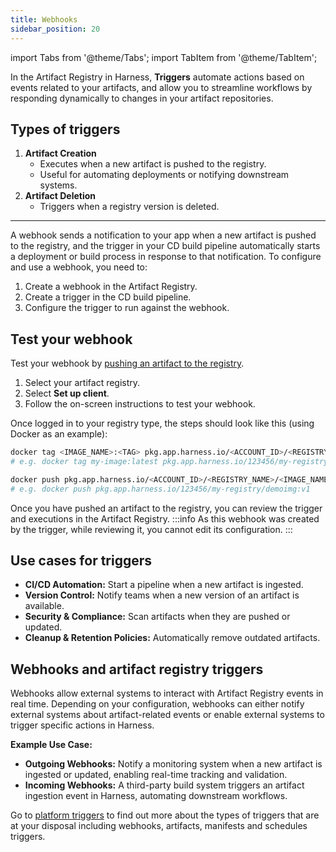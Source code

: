 ```yaml
---
title: Webhooks
sidebar_position: 20
---
```


import Tabs from '@theme/Tabs';
import TabItem from '@theme/TabItem';

In the Artifact Registry in Harness, **Triggers** automate actions based on events related to your artifacts, and allow you to streamline workflows by responding dynamically to changes in your artifact repositories.

## Types of triggers
1. **Artifact Creation**
    - Executes when a new artifact is pushed to the registry.
    - Useful for automating deployments or notifying downstream systems.
2. **Artifact Deletion**
    - Triggers when a registry version is deleted.
---
A webhook sends a notification to your app when a new artifact is pushed to the registry, and the trigger in your CD build pipeline automatically starts a deployment or build process in response to that notification.
To configure and use a webhook, you need to:

1. Create a webhook in the Artifact Registry.
2. Create a trigger in the CD build pipeline.
3. Configure the trigger to run against the webhook.

<Tabs>
<TabItem value="Add a webhook">
<DocVideo src="https://app.tango.us/app/embed/291ffc6f-26a4-4868-b0a7-946654e13bba" title="Creating a New Webhook in Harness Workspaces" />
</TabItem>
<TabItem value="Artifact source">
<DocVideo src="https://app.tango.us/app/embed/b82ecc59-130a-4c96-a7cb-c96c66d5c890" title="Find artifact source in deployment pipeline" />  
</TabItem>
<TabItem value="Create trigger">
<DocVideo src="https://app.tango.us/app/embed/b7effac1-e800-4567-adcc-d31881787c80" title="Create Trigger to run against your artifact registry webhook in Harness" />
</TabItem>
</Tabs>

## Test your webhook
Test your webhook by [pushing an artifact to the registry](/docs/artifact-registry/manage-artifacts/artifact-management#push-an-artifact).

1. Select your artifact registry.
2. Select **Set up client**.
3. Follow the on-screen instructions to test your webhook.

Once logged in to your registry type, the steps should look like this (using Docker as an example):

```bash
docker tag <IMAGE_NAME>:<TAG> pkg.app.harness.io/<ACCOUNT_ID>/<REGISTRY_NAME>/<IMAGE_NAME>:<TAG>
# e.g. docker tag my-image:latest pkg.app.harness.io/123456/my-registry/demoimg:v1

docker push pkg.app.harness.io/<ACCOUNT_ID>/<REGISTRY_NAME>/<IMAGE_NAME>:<TAG>
# e.g. docker push pkg.app.harness.io/123456/my-registry/demoimg:v1
```

Once you have pushed an artifact to the registry, you can review the trigger and executions in the Artifact Registry.
:::info
As this webhook was created by the trigger, while reviewing it, you cannot edit its configuration.
:::

<DocVideo src="https://app.tango.us/app/embed/7c7bfa7d-7643-4b7a-ace1-ff4f0b3d70f2" title="Review your trigger Webhook configuration and executions in Harness Artifact Registry" />

## Use cases for triggers
- **CI/CD Automation:** Start a pipeline when a new artifact is ingested.
- **Version Control:** Notify teams when a new version of an artifact is available.
- **Security & Compliance:** Scan artifacts when they are pushed or updated.
- **Cleanup & Retention Policies:** Automatically remove outdated artifacts.

## Webhooks and artifact registry triggers
Webhooks allow external systems to interact with Artifact Registry events in real time. Depending on your configuration, webhooks can either notify external systems about artifact-related events or enable external systems to trigger specific actions in Harness.

**Example Use Case:**
- **Outgoing Webhooks:** Notify a monitoring system when a new artifact is ingested or updated, enabling real-time tracking and validation.
- **Incoming Webhooks:** A third-party build system triggers an artifact ingestion event in Harness, automating downstream workflows.

Go to [platform triggers](/docs/platform/triggers/triggers-overview) to find out more about the types of triggers that are at your disposal including webhooks, artifacts, manifests and schedules triggers.